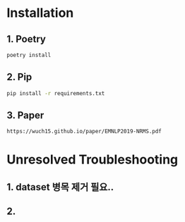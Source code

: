 # Installation

## 1. Poetry
```zsh
poetry install
```

## 2. Pip
```zsh
pip install -r requirements.txt
```

## 3. Paper
```
https://wuch15.github.io/paper/EMNLP2019-NRMS.pdf
```

# Unresolved Troubleshooting
## 1. dataset 병목 제거 필요..
## 2. 
